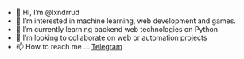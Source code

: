 - 👋 Hi, I’m @lxndrrud
- 👀 I’m interested in machine learning, web development and games.
- 🌱 I’m currently learning backend web technologies on Python
- 💞️ I’m looking to collaborate on web or automation projects
- 📫 How to reach me ...
  [Telegram](https://t.me/lxndrrud)
